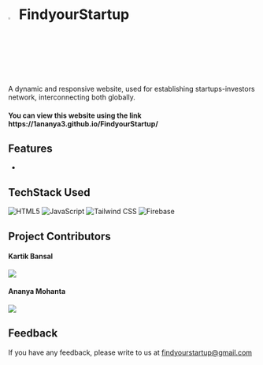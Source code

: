 # <img src="../Images/favicon.jpg" width="3%" /> FindyourStartup

A dynamic and responsive website, used for establishing startups-investors network, interconnecting both globally.
<br>

<h4>You can view this website using the link  https://1ananya3.github.io/FindyourStartup/
</h4>

## Features

-

## TechStack Used

<img alt="HTML5" src="https://img.shields.io/badge/html5%20-%23E34F26.svg?&style=for-the-badge&logo=html5&logoColor=white"/> 
<img alt="JavaScript" src="https://img.shields.io/badge/javascript%20-%23323330.svg?style=for-the-badge&logo=javascript&logoColor=%23F7DF1E"/>
<img alt="Tailwind CSS" src="https://img.shields.io/badge/tailwindcss%20-%2338B2AC.svg?style=for-the-badge&logo=tailwind-css&logoColor=white"/>
<img alt="Firebase" src="https://img.shields.io/badge/Firebase%20-039BE5?style=for-the-badge&logo=Firebase&logoColor=white"/>

## Project Contributors

<p>
  <h4> Kartik Bansal </h4>
  <a target="_blank"href="https://www.linkedin.com/in/kartik17/"><img src="https://img.shields.io/badge/linkedin-%230077B5.svg?&style=for-the-badge&logo=linkedin&logoColor=white" /></a>
  
  <h4>Ananya Mohanta</h4>
  <a target="_blank"href="https://www.linkedin.com/in/amohanta/"><img src="https://img.shields.io/badge/linkedin-%230077B5.svg?&style=for-the-badge&logo=linkedin&logoColor=white" /></a>
  
</p>

## Feedback

If you have any feedback, please write to us at findyourstartup@gmail.com
